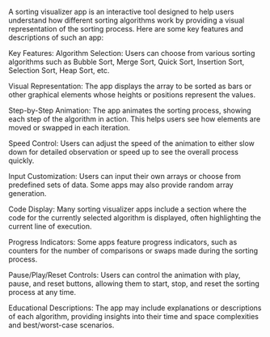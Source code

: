 A sorting visualizer app is an interactive tool designed to help users understand how different sorting algorithms work by providing a visual representation of the sorting process. Here are some key features and descriptions of such an app:

Key Features: Algorithm Selection: Users can choose from various sorting algorithms such as Bubble Sort, Merge Sort, Quick Sort, Insertion Sort, Selection Sort, Heap Sort, etc.

Visual Representation: The app displays the array to be sorted as bars or other graphical elements whose heights or positions represent the values.

Step-by-Step Animation: The app animates the sorting process, showing each step of the algorithm in action. This helps users see how elements are moved or swapped in each iteration.

Speed Control: Users can adjust the speed of the animation to either slow down for detailed observation or speed up to see the overall process quickly.

Input Customization: Users can input their own arrays or choose from predefined sets of data. Some apps may also provide random array generation.

Code Display: Many sorting visualizer apps include a section where the code for the currently selected algorithm is displayed, often highlighting the current line of execution.

Progress Indicators: Some apps feature progress indicators, such as counters for the number of comparisons or swaps made during the sorting process.

Pause/Play/Reset Controls: Users can control the animation with play, pause, and reset buttons, allowing them to start, stop, and reset the sorting process at any time.

Educational Descriptions: The app may include explanations or descriptions of each algorithm, providing insights into their time and space complexities and best/worst-case scenarios.
